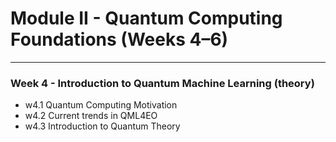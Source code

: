 <!-- .slide: data-background="#E6F7FF" -->

# Module II - Quantum Computing Foundations (Weeks 4–6) <!-- .element: class="r-fit-text" -->

---

<!-- .slide: data-background="#ffffffff" -->

<section data-transition="none">

### Week 4 - Introduction to Quantum Machine Learning (theory)<!-- .element: class="r-fit-text" -->

- w4.1 Quantum Computing Motivation
- w4.2 Current trends in QML4EO
- w4.3 Introduction to Quantum Theory
</section>

<!-- ============================================================================ -->